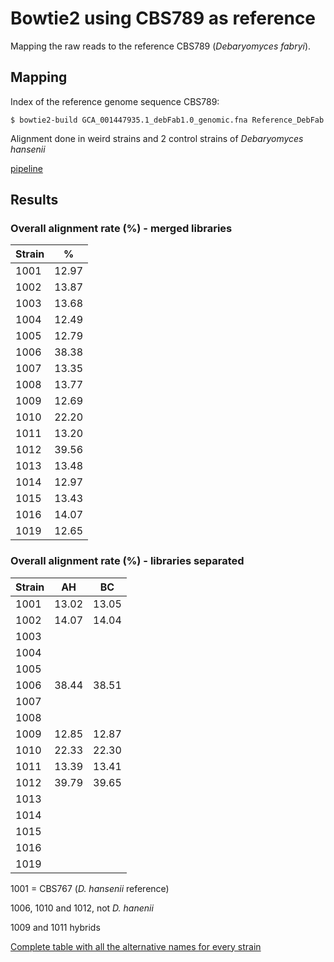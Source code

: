 # Bowtie2 using CBS789 as reference
Mapping the raw reads to the reference CBS789 (*Debaryomyces fabryi*).

## Mapping
Index of the reference genome sequence CBS789:

	$ bowtie2-build GCA_001447935.1_debFab1.0_genomic.fna Reference_DebFab

Alignment done in weird strains and 2 control strains of *Debaryomyces hansenii*

[pipeline](https://github.com/The-Bioinformatics-Group/Debaryomyces_hansenii/blob/master/Work_files/rawdata_workfolder/Bowtie2mapping_CBS789/mapping_debfab_deha.sh)

## Results

### Overall alignment rate (%) - merged libraries

| Strain |   %   | 
|--------|-------|
| 1001   | 12.97 | 
| 1002   | 13.87 | 
| 1003   | 13.68 |       
| 1004   | 12.49 |       
| 1005   | 12.79 |    
| 1006   | 38.38 | 
| 1007   | 13.35 |       
| 1008   | 13.77 |  
| 1009   | 12.69 |
| 1010   | 22.20 |
| 1011   | 13.20 |
| 1012   | 39.56 |
| 1013   | 13.48 |
| 1014   | 12.97 |
| 1015   | 13.43 |
| 1016   | 14.07 |
| 1019   | 12.65 |

### Overall alignment rate (%) - libraries separated

| Strain | AH    | BC    |
|--------|-------|-------|
| 1001   | 13.02 | 13.05 |
| 1002   | 14.07 | 14.04 |
| 1003   |       |	 |
| 1004   |       |       |
| 1005   |       |       |
| 1006   | 38.44 | 38.51 |
| 1007   |       |       |
| 1008   |       |       |
| 1009   | 12.85 | 12.87 |
| 1010   | 22.33 | 22.30 |
| 1011   | 13.39 | 13.41 |
| 1012   | 39.79 | 39.65 |
| 1013   |       |       |
| 1014   |       |       |
| 1015   |       |       |
| 1016   |       |       |
| 1019   |       |       |

1001 = CBS767 (*D. hansenii* reference)

1006, 1010 and 1012, not *D. hanenii*

1009 and 1011 hybrids

[Complete table with all the alternative names for every strain](https://github.com/The-Bioinformatics-Group/Debaryomyces_hansenii/blob/master/Work_files/Strains.md)

